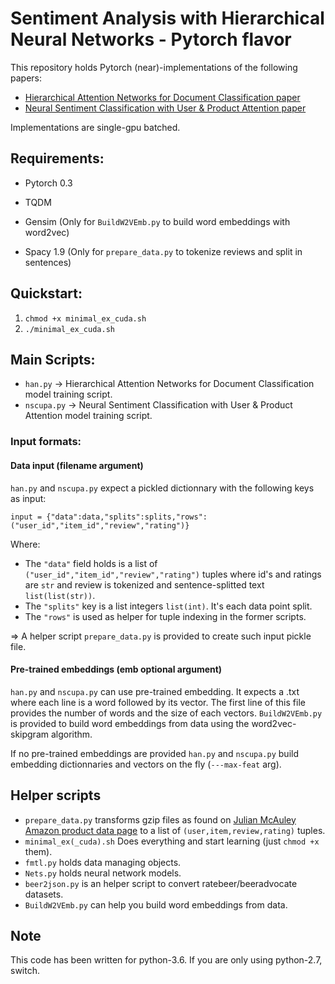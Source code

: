 # Sentiment Analysis with Hierarchical Neural Networks - Pytorch flavor

This repository holds Pytorch (near)-implementations of the following papers:
- [Hierarchical Attention Networks for Document Classification paper](https://www.cs.cmu.edu/~diyiy/docs/naacl16.pdf)
- [Neural Sentiment Classification with User &amp; Product Attention paper](https://aclweb.org/anthology/D16-1171)

Implementations are single-gpu batched.

## Requirements:
    
- Pytorch 0.3
- TQDM

- Gensim (Only for `BuildW2VEmb.py` to build word embeddings with word2vec)
- Spacy 1.9 (Only for `prepare_data.py` to tokenize reviews and split in sentences)


## Quickstart:
    
1.  `chmod +x minimal_ex_cuda.sh`
2. `./minimal_ex_cuda.sh`

## Main Scripts:

- `han.py` -> Hierarchical Attention Networks for Document Classification model training script.
- `nscupa.py` -> Neural Sentiment Classification with User &amp; Product Attention model training script.

### Input formats:

#### Data input (filename argument)

`han.py` and `nscupa.py` expect a pickled dictionnary with the following keys as input:

```
input = {"data":data,"splits":splits,"rows":("user_id","item_id","review","rating")}
```
Where:
- The `"data"` field holds is a list of `("user_id","item_id","review","rating")` tuples where id's and ratings are `str` and review is tokenized and sentence-splitted text `list(list(str))`.
- The  `"splits"` key is a list integers `list(int)`. It's each data point split.
- The `"rows"` is used as helper for tuple indexing in the former scripts.

=> A helper script `prepare_data.py` is provided to create such input pickle file.

#### Pre-trained embeddings (emb optional argument)

`han.py` and `nscupa.py` can use pre-trained embedding. It expects a .txt where each line is a word followed by its vector. The first line of this file provides the number of words and the size of each vectors. `BuildW2VEmb.py` is provided to build word embeddings from data using the word2vec-skipgram algorithm.

If no pre-trained embeddings are provided `han.py` and `nscupa.py` build embedding dictionnaries and vectors on the fly (`---max-feat` arg).


## Helper scripts
- `prepare_data.py` transforms gzip files as found on [Julian McAuley Amazon product data page](http://jmcauley.ucsd.edu/data/amazon/) to a list of `(user,item,review,rating)` tuples.
- `minimal_ex(_cuda).sh` Does everything and start learning (just `chmod +x` them).
- `fmtl.py` holds data managing objects.
- `Nets.py` holds neural network models.
- `beer2json.py` is an helper script to convert ratebeer/beeradvocate datasets.
- `BuildW2VEmb.py` can help you build word embeddings from data.


## Note

This code has been written for python-3.6. If you are only using python-2.7, switch. 
